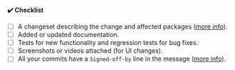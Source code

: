 <!-- Thank you for creating a Pull Request!
     Please take a moment to provide some more details: -->

<!-- Please describe what you added, and add a screenshot or video if possible.
     That makes it easier to understand the change. -->

**:heavy_check_mark: Checklist**

<!--- Please include the following in your Pull Request when applicable: -->

- [ ] A changeset describing the change and affected packages ([more info](https://github.com/nordeck/.github/blob/main/docs/CONTRIBUTING.md#changelog-and-versioning)).
- [ ] Added or updated documentation.
- [ ] Tests for new functionality and regression tests for bug fixes.
- [ ] Screenshots or videos attached (for UI changes).
- [ ] All your commits have a `Signed-off-by` line in the message ([more info](https://github.com/nordeck/.github/blob/main/docs/CONTRIBUTING.md#dco)).
